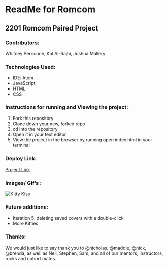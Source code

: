 # ReadMe for Romcom

## 2201 Romcom Paired Project

### Contributors:
Whitney Perricone, Kal Al-Rajhi, Joshua Mallery

### Technologies Used:
- IDE: Atom
- JavaScript
- HTML
- CSS

### Instructions for running and Viewing the project:
1. Fork this repository
2. Clone down your new, forked repo
3. cd into the repository
4. Open it in your text editor
5. View the project in the browser by running open index.html in your terminal

### Deploy Link:
[Project Link](https://joshmallery.github.io/romcom/)


### Images/ Gif’s :
![Kitty Kiss](https://c.tenor.com/v6I8XKnn-acAAAAC/cat-love.gif)


### Future additions:
- Iteration 5: deleting saved covers with a double-click
- More Kitties

### Thanks:
We would just like to say thank you to @nicholas, @maddie, @nick, @brenda, as well as Neil, Stephen, Sam, and all of our mentors, instructors, rocks and cohort mates. 
